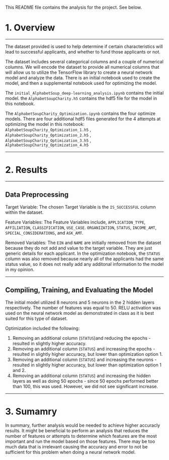 This README file contains the analysis for the project. See below.

# 1. Overview
***
The dataset provided is used to help determine if certain characteristics will lead to successful applicants, and whether to fund those applicants or not.

The dataset includes several categorical columns and a couple of numerical columns. We will encode the dataset to provide all numerical columns that will allow us to utilize the TensorFlow library to create a neural network model and analyze the data. There is an initial notebook used to create the model, and then a supplemental notebook used for optimizing the model.

The `initial_AlphabetSoup_deep-learning_analysis.ipynb` contains the initial model.
the `AlphabetSoupCharity.h5` contains the hdf5 file for the model in this notebook.

The `AlphabetSoupCharity_Optimization.ipynb` contains the four optimize models.
There are four additional hdf5 files generated for the 4 attempts at optimizing the model in this notebook: `AlphabetSoupCharity_Optimization_1.h5` , `AlphabetSoupCharity_Optimization_2.h5` , `AlphabetSoupCharity_Optimization_3.h5` , `AlphabetSoupCharity_Optimization_4.h5` 
***

# 2. Results
***
## Data Preprocessing

Target Variable: The chosen Target Variable is the `IS_SUCCESSFUL` column within the dataset. 

Feature Variables: The Feature Variables include, `APPLICATION_TYPE`, `AFFILIATION`, `CLASSIFICATION`, `USE_CASE`. `ORGANIZATION`, `STATUS`, `INCOME_AMT`, `SPECIAL_CONSIDERATIONS`, and `ASK_AMT`.

Removed Variables: The `EIN` and `NAME` are initially removed from the dataset because they do not add and value to the target variable. They are just generic details for each applicant. In the optimization notebook, the `STATUS` column was also removed because nearly all of the applicants had the same status value, so it does not really add any additonal information to the model in my opinion.
***

## Compiling, Training, and Evaluating the Model

The initial model utilized 8 neurons and 5 neurons in the 2 hidden layers respectively. The number of features was equal to 50. RELU activation was used on the neural network model as demonstrated in class as it is best suited for this type of dataset.

Optimization included the following:

1. Removing an additional column  (`STATUS`)and reducing the epochs - resulted in slightly higher accuracy.
1. Removing an additional column (`STATUS`) and increasing the epochs - resulted in slightly higher accuracy,  but lower than optimization option 1.
1. Removing an additional column (`STATUS`) and increasing the neurons - resulted in slightly higher accuracy, but lower than optimization option 1 and 2.
1. Removing an additional column (`STATUS`) and increasing the hidden layers as well as doing 50 epochs - since 50 epochs performed better than 100, this was used. However, we did not see significant increase.

***
# 3. Sumamry
In summary, further analysis would be needed to achieve higher accuracly results. It might be beneficial to perform an analysis that reduces the number of features or attempts to determine which features are the most important and run the model based on those features. There may be too much data that is irrelevant causing the accuracy and error to not be sufficient for this problem when doing a neural network model.